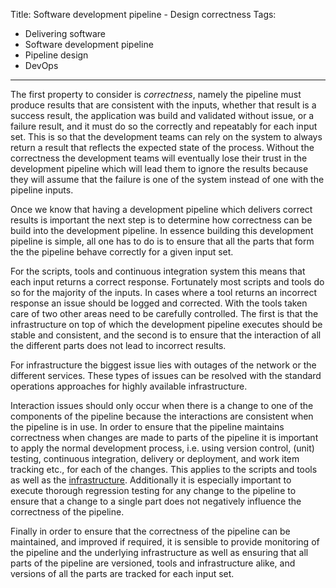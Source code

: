 Title: Software development pipeline - Design correctness
Tags:
  - Delivering software
  - Software development pipeline
  - Pipeline design
  - DevOps
---

The first property to consider is *correctness*, namely the pipeline must produce results
that are consistent with the inputs, whether that result is a success result, the application was
build and validated without issue, or a failure result, and it must do so the correctly and
repeatably for each input set. This is so that the development
teams can rely on the system to always return a result that reflects the expected state of the
process. Without the correctness the development teams will eventually lose their trust in the
development pipeline which will lead them to ignore the results because they will assume that the
failure is one of the system instead of one with the pipeline inputs.

Once we know that having a development pipeline which delivers correct results is important the
next step is to determine how correctness can be build into the development pipeline. In essence
building this development pipeline is simple, all one
has to do is to ensure that all the parts that form the the pipeline behave correctly for a
given input set.

For the scripts, tools and continuous integration system this means that each input returns a
correct response. Fortunately most scripts and tools do so for the majority of the inputs.
In cases where a tool returns an incorrect response an issue should be logged and corrected.
With the tools taken care of two other areas need to be carefully controlled. The first is
that the infrastructure on top of which the development pipeline executes should be stable
and consistent, and the second is to ensure that the interaction of all the different parts
does not lead to incorrect results.

For infrastructure the biggest issue lies with outages of the network or the different
services. These types of issues can be resolved with the standard operations approaches
for highly available infrastructure.

Interaction issues should only occur when there is a change to one of the components of
the pipeline because the interactions are consistent when the pipeline is in use.
In order to ensure that the pipeline maintains correctness when changes are made to parts of the
pipeline it is important to apply the normal development process, i.e. using version control,
(unit) testing, continuous integration, delivery or deployment, and work item tracking etc.,
for each of the changes. This applies to the scripts and tools as well as the
[infrastructure](https://en.wikipedia.org/wiki/Infrastructure_as_Code). Additionally it
is especially important to execute thorough regression testing for any change to the
pipeline to ensure that a change to a single part does not negatively influence the
correctness of the pipeline.

Finally in order to ensure that the correctness of the pipeline can be maintained, and improved
if required, it is sensible to provide monitoring of the pipeline and the underlying infrastructure
as well as ensuring that all parts of the pipeline are versioned, tools and infrastructure alike,
and versions of all the parts are tracked for each input set.
